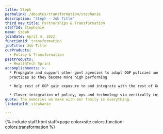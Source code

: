 ```yaml
---
title: Steph
permalink: /aboutus/transformation/stephanie
description: "Steph - Job Title"
third_nav_title: Partnerships & Transformation
staffId: stephanie
name: Steph
joinDate: April 4, 2022
functionId: transformation
jobTitle: Job Title
curProducts:
  - Policy & Transformation
pastProducts:
  - HealthTech Sprint
accomplishments: >-
  * Propagate and support other govt agencies to adapt OGP policies and
  practices so they become more high performing

  * Help rest of OGP gain exposure to and integrate with the rest of Government e.g. Public Service learning journeys and onboarding

  * Closer integration of policy, ops and technology via vertically integrated teams e.g. ScamTech team
quote: The memories we make with our family is everything.
linkedinId: stephanie

---
```


{% include staff.html staff=page color=site.colors.function-colors.transformation %}

